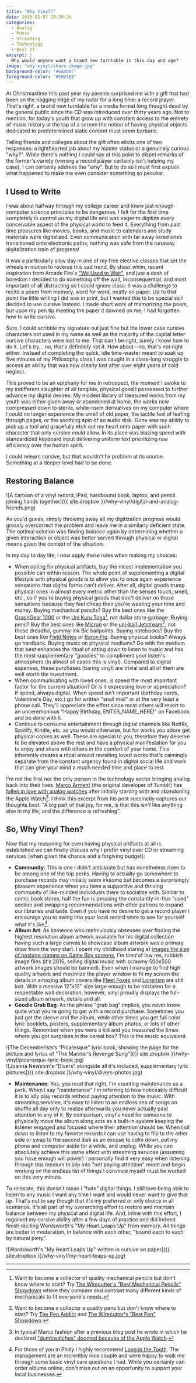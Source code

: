 ```yaml
---
title: "Why Vinyl?"
date: 2016-03-07 23:39:26
categories:
  - Analog
  - Music
  - Streaming
  - Technology
  - Best Of
excerpt: |
  Why would anyone want a brand new turntable in this day and age?
image: "why-vinyl/share-image.jpg"
background-color: "#6A4D47"
foreground-color: "#E0D1B0"
---
```


At Christmastime this past year my parents surprised me with a gift that had been on the nagging edge of my radar for a long time: a record player. That's right, a brand new turntable for a media format long thought dead by the general public since the CD was introduced over thirty years ago. Not to mention, for today's youth that grow up with constant access to the entirety of music history at the tap of a screen the notion of having physical objects dedicated to predetermined static content must seem barbaric.

<a id="resume-from-break"></a>
Telling friends and colleges about the gift often elicits one of two responses: a lighthearted jab about my hipster status or a genuinely curious "why?". While there's nothing I could say at this point to dispel remarks of the former's variety (owning a record player certainly isn't helping my case), I can certainly address the "why". But to do so I must first explain what happened to make me even consider something so peculiar.

<!--break-->

I Used to Write
---------------

I was about halfway through my college career and knew just enough computer science principles to be dangerous. I felt for the first time completely in control on my digital life and was eager to digitize every conceivable aspect of the physical world to feed it. Everything from past time pleasures like movies, books, and music to calendars and study materials were digitalized. Even communication with far away loved ones transitioned onto electronic paths; nothing was safe from the runaway digitalization train of progress!

It was a particularly slow day in one of my free elective classes that set the wheels in motion to reverse this sad trend. By sheer whim, recent inspiration from Arcade Fire's ["We Used to Wait"](https://www.youtube.com/watch?v=kJ7osdJ4H_8), and just a dash of boredom I decided to do something off the wall, inconsequential, and most important of all distracting so I could ignore class: It was a challenge to recite a poem from memory, word for word, neatly on paper. Up to that point the little writing I did was in print, but I wanted this to be special so I decided to use cursive instead. I made short work of memorizing the poem, but upon my pen tip meeting the paper it dawned on me; I had forgotten how to write cursive.

Sure, I could scribble my signature out just fine but the lower case cursive characters not used in my name as well as the majority of the capital letter cursive characters were lost to me. That can't be right, surely I know how to do it. Let's try... no, that's definitely not it. How about&mdash;no, that's not right either. Instead of completing the quick, idle time-waster meant to soak up five minutes of my Philosophy class I was caught in a class-long struggle to access an ability that was now clearly lost after over eight years of cold neglect.

This proved to be an epiphany for me in retrospect, the moment I awoke to my indifferent slaughter of all tangible, physical good I possessed to further advance my digital desires. My modest library of treasured works from my youth was either given away or abandoned at home, the works now compressed down to sterile, white-room derivatives on my computer where I could no longer experience the smell of old paper, the tactile feel of leafing through pages, or the soothing spin of an audio disk. Gone was my ability to pick up a tool and gracefully etch out my heart onto paper with such character that only cursive could allow. In its place was blazing speed with standardized keyboard input delivering uniform text prioritizing raw efficiency over the human spirit.

I could relearn cursive, but that wouldn't fix problem at its source. Something at a deeper level had to be done.

Restoring Balance
-----------------

<div markdown="1" class="edge-to-edge medium">
![A cartoon of a vinyl record, iPad, hardbound book, laptop, and pencil joining hands together]({{ site.dropbox }}/why-vinyl/digital-and-analog-friends.png)
</div>

As you'd guess, simply throwing away all my digitization progress would grossly overcorrect the problem and leave me in a similarly deficient state. The optimal solution was finding *balance* again by determining whether a given interaction or object was better served through physical or digital means given the context of the situation.

In my day to day life, I now apply these rules when making my choices:

* When opting for physical artifacts, buy the nicest implementation you possible can within reason. The whole point of supplementing a digital lifestyle with physical goods is to allow you to once again experience sensations that digital forms can't deliver. After all, digital goods trump physical ones in almost every metric other than the senses touch, smell, etc., so if you're buying physical goods that don't deliver on those sensations because they feel cheap then you're wasting your time and money. Buying mechanical pencils? Buy the best ones like the [GraphGear 1000](http://www.amazon.com/Pentel-Automatic-Drafting-Brushed-PG1015A/dp/B000GAU2RU) or the [Uni Kuru Toga](http://www.amazon.com/Uni-Kurutoga-Mechanical-Standard-M54501P-33/dp/B0021G9HZU/ref=sr_1_4?s=office-products&ie=UTF8&qid=1457321062&sr=1-4&keywords=uni+kuru+toga+0.5)[^pencils], not dollar store garbage. Buying pens? Buy the best ones like [Micron](http://www.amazon.com/Sakura-30062-6-Piece-Pigma-Micron/dp/B0008G8G8Y/ref=sr_1_1?s=office-products&ie=UTF8&qid=1457321128&sr=1-1&keywords=Micron) or the [uni-ball Jetstream](http://www.amazon.com/uni-ball-Jetstream-Retractable-Colored-70879/dp/B002S5382C/ref=sr_1_1?s=office-products&ie=UTF8&qid=1457321150&sr=1-1&keywords=uni-ball+jetstream)[^pens], not those dreadful, gummy-ink Bic ballpoints. Buying notebooks? Buy the best ones like [Field Notes](http://fieldnotesbrand.com) or [Baron Fig](http://www.baronfig.com). Buying physical books? Always go hardback. Buying music on physical mediums? Go with the medium that best enhances the ritual of sitting down to listen to music and has the most supplementary "goodies" to compliment your listen's atmosphere (in almost all cases this is vinyl). Compared to digital expenses, these purchases (baring vinyl) are trivial and all of them are well worth the investment.
* When communicating with loved ones, is speed the most important factor for the current situation? Or is it expressing love or appreciation? If speed, always digital. When speed isn't important (birthday cards, Valentine's Day, etc.) go for written "snail mail" or at the very least a phone call. They'll appreciate the effort since most others will resort to an unceremonious "Happy Birthday, ENTER_NAME_HERE!" on Facebook and be done with it.
* Continue to consume entertainment through digital channels like Netflix, Spotify, Kindle, etc. as you would otherwise, but for works you adore get physical copies as well. These are special to you, therefore they deserve to be elevated above the rest and have a physical manifestation for you to enjoy and share with others in the comfort of your home. This inherently creates a ritual around revisiting loved works that's calmingly separate from the constant urgency found in digital social life and work that can give your mind a much needed time and place to rest.

I'm not the first nor the only person in the technology sector bringing analog back into their lives. [Marco Arment](https://marco.org/about) (the original developer of Tumblr) has [fallen in love with analog watches](https://marco.org/2016/02/05/watch) after initially starting with and abandoning the Apple Watch[^marco]. I think this excerpt from his post succinctly captures our thoughts best: "A big part of that joy, for me, is that this *isn't* like anything else in my life, and the difference is refreshing".

So, Why Vinyl Then?
-------------------

Now that my reasoning for even having physical artifacts at all is established we can finally discuss why I prefer vinyl over CD or streaming services (when given the chance and a forgiving budget):

* __Community__: This is one I didn't anticipate but has nonetheless risen to be among one of the top perks. Having to actually go somewhere to purchase records may initially seem irksome but becomes a surprisingly pleasant experience when you have a supportive and thriving community of like-minded individuals there to socialize with. Similar to comic book stores, half the fun is perusing the constantly-in-flux "used" section and swapping recommendations with other patrons to expand our libraries and taste. Even if you have no desire to get a record player I encourage you to swing into your local record store to see for yourself what it's like[^long-in-the-tooth].
* __Album Art__: As someone who meticulously obsesses over finding the highest resolution album artwork available for his digital collection having such a large canvas to showcase album artwork was a primary draw from the very start. I spent my childhood staring at [images the size of postage stamps on Game Boy screens](https://upload.wikimedia.org/wikipedia/commons/thumb/a/a8/Game-Boy-Pocket-Black.jpg/800px-Game-Boy-Pocket-Black.jpg), I'm *tired* of low res, rubbish image files (it's 2016, selling digital music with scrawny 500x500 artwork images should be banned). Even when I manage to find high quality artwork and maximize the player window to fit my screen the details in amazing album covers like [Fleet Foxes](http://fleetfoxes.com/images/album_fleet_foxes.jpg) and [Lonerism](https://consequenceofsound.files.wordpress.com/2012/07/tame-impala-lonerism.jpeg) are still lost. With a massive 12"x12" size large enough to be mistaken for a respectable wall decoration, however, vinyl proudly displays the full-sized album artwork, details and all.
* __Goodie Grab Bag__: As the phrase "grab bag" implies, you never know quite what you're going to get with a record purchase. Sometimes you just get the sleeve and the album, while other times you get full color lyric booklets, posters, supplementary album photos, or lots of other things. Remember when you were a kid and you treasured the times where you got surprises in the cereal box? This is the music equivalent.

<div markdown="1" class="edge-to-edge medium">
![The Decemberists’s "Picaresque" lyric book, showing the page for the picture and lyrics of "The Mariner's Revenge Song"]({{ site.dropbox }}/why-vinyl/picaresque-lyric-book.jpg)
</div>
<div></div>
<div markdown="1" class="edge-to-edge medium">
![Joanna Newsom's "Divers" alongside all it's included, supplementary lyric pictures]({{ site.dropbox }}/why-vinyl/divers-photos.jpg)
</div>

* __Maintenance__: Yes, you read that right, I'm counting maintenance as a perk. When I say "maintenance" I'm referring to how noticeably difficult it is to idly play records without paying attention to the music. With streaming services, it's easy to listen to an endless sea of songs on shuffle all day only to realize afterwards you never actually paid attention to any of it. By comparison, vinyl's need for someone to physically move the album along acts as a built-in system keeping the listener engaged and focused where their attention should be. When I sit down to listen to my favorite records I can use having to flip to the other side or swap to the second disk as an excuse to *calm down*, put my phone and computer aside for a while, and unplug. While you can absolutely achieve this same effect with streaming services (assuming you have enough will power) I personally find it very easy when listening through this medium to slip into "not paying attention" mode and begin working on the endless list of things I convince myself must be worked on this very minute.

To reiterate, this doesn't mean I "hate" digital things. I still love being able to listen to any music I want any time I want and would never want to give that up. That's not to say though that it's my preferred or only choice in all scenarios. It's all part of my overarching effort to restore and maintain balance between my physical and digital life. And, inline with this effort, I regained my cursive ability after a few days of practice and did indeed finish reciting Wordsworth's "My Heart Leaps Up" from memory. All things are better in moderation, in balance with each other, "bound each to each by natural piety".

<div markdown="1" class="inline">
![Wordsworth's "My Heart Leaps Up" written in cursive on paper]({{ site.dropbox }}/why-vinyl/my-heart-leaps-up.jpg)
</div>

--------------

[^pens]: Want to become a collector a quality pens but don't know where to start? Try [The Pen Addict](http://www.penaddict.com) and [The Wirecutter's "Best Pen" Showdown](http://thewirecutter.com/reviews/the-best-pen/).
[^pencils]: Want to become a collector of quality mechanical pencils but don't know where to start? Try [The Wirecutter's "Best Mechanical Pencils" Showdown](http://thewirecutter.com/reviews/best-mechanical-pencils/) where they compare and contrast many different kinds of mechanicals to fit everyone's needs.
[^marco]: In typical Marco fashion after a previous blog post he wrote in which he declared ["dumbwatches" doomed because of the Apple Watch](https://marco.org/2015/03/20/dumbwatch-future).
[^long-in-the-tooth]: For those of you in Philly I highly recommend [Long in the Tooth](). The management are an incredibly nice couple and were happy to walk me through some basic vinyl care questions I had. While you certainly can order albums online, don't miss out on an opportunity to support your local businesses.